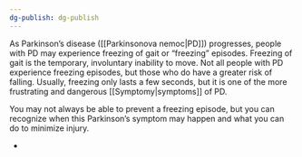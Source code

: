 ```yaml
---
dg-publish: dg-publish
---
```

As Parkinson’s disease ([[Parkinsonova nemoc|PD]]) progresses, people with PD may experience freezing of gait or “freezing” episodes. Freezing of gait is the temporary, involuntary inability to move. Not all people with PD experience freezing episodes, but those who do have a greater risk of falling. Usually, freezing only lasts a few seconds, but it is one of the more frustrating and dangerous [[Symptomy|symptoms]] of PD.

You may not always be able to prevent a freezing episode, but you can recognize when this Parkinson’s symptom may happen and what you can do to minimize injury.

+
